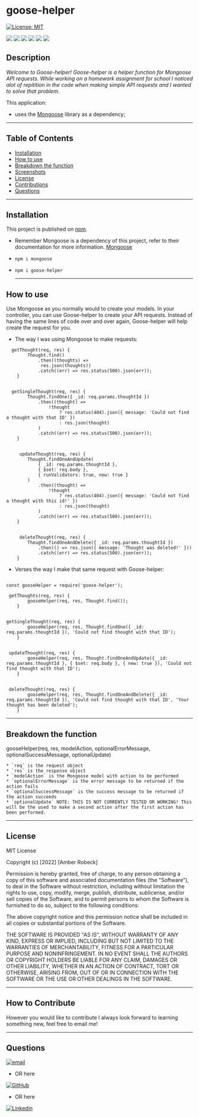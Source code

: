 # goose-helper


[![License: MIT](https://img.shields.io/badge/License-MIT-yellow.svg)](https://opensource.org/licenses/MIT) 

<p float="left">
<img src="https://img.shields.io/badge/GIT-E44C30?style=for-the-badge&logo=git&logoColor=white" />
<img src="https://img.shields.io/badge/JavaScript-323330?style=for-the-badge&logo=javascript&logoColor=F7DF1E" />
<img src="https://img.shields.io/badge/Node.js-339933?style=for-the-badge&logo=nodedotjs&logoColor=white" />
<img src="https://img.shields.io/badge/Express.js-000000?style=for-the-badge&logo=express&logoColor=white" />
<img src="https://img.shields.io/badge/MongoDB-4EA94B?style=for-the-badge&logo=mongodb&logoColor=white" />
<img src="https://img.shields.io/badge/Insomnia-5849be?style=for-the-badge&logo=Insomnia&logoColor=white" />
</p>

 ## Description

_Welcome to Goose-helper! Goose-helper is a helper function for Mongoose API requests. While working on a homework assignment for school I noticed alot of repitition in the code when making simple API requests and I wanted to solve that problem._ 

This application:
* uses the [Mongoose](https://mongoosejs.com/) library as a dependency;

---

  ## Table of Contents
  
  - [Installation](#installation)
  - [How to use](#how-to-use)
  - [Breakdown the function](#breakdown-the-function)
  - [Screenshots](#screenshots)
  - [License](#license)
  - [Contributions](#how-to-contribute)
  - [Questions](#questions)

  ---


  ## Installation

This project is published on [npm](https://www.npmjs.com/package/goose-helper).
* Remember Mongoose is a dependency of this project, refer to their documentation for more information. [Mongoose](https://mongoosejs.com/)
* `npm i mongoose`
* `npm i goose-helper` 



  ---


 ## How to use

 Use Mongoose as you normally would to create your models. In your controller, you can use Goose-helper to create your API requests. Instead of having the same lines of code over and over again, Goose-helper will help create the request for you.


* The way I was using Mongoose to make requests:

```
  getThought(req, res) {
        Thought.find()
            .then((thoughts) =>
             res.json(thoughts))
            .catch((err) => res.status(500).json(err));
    }


  getSingleThought(req, res) {
        Thought.findOne({ _id: req.params.thoughtId })
            .then((thought) =>
                !thought
                    ? res.status(404).json({ message: 'Could not find a thought with that ID' })
                    : res.json(thought)
            )
            .catch((err) => res.status(500).json(err));
    }


     updateThought(req, res) {
        Thought.findOneAndUpdate(
            { _id: req.params.thoughtId },
            { $set: req.body },
            { runValidators: true, new: true }
        )
            .then((thought) =>
                !thought
                    ? res.status(404).json({ message: 'Could not find a thought with this id!' })
                    : res.json(thought)
            )
            .catch((err) => res.status(500).json(err));
    }


     deleteThought(req, res) {
        Thought.findOneAndDelete({ _id: req.params.thoughtId })
            .then(() => res.json({ message: 'Thought was deleted!' }))
            .catch((err) => res.status(500).json(err));
    }

```

* Verses the way I make that same request with Goose-helper:

```

const gooseHelper = require('goose-helper');

 getThoughts(req, res) {
        gooseHelper(req, res, Thought.find());
    }


getSingleThought(req, res) {
        gooseHelper(req, res, Thought.findOne({ _id: req.params.thoughtId }), 'Could not find thought with that ID');
    }


 updateThought(req, res) {
        gooseHelper(req, res, Thought.findOneAndUpdate({ _id: req.params.thoughtId }, { $set: req.body }, { new: true }), 'Could not find thought with that ID');
    }


 deleteThought(req, res) {
        gooseHelper(req, res, Thought.findOneAndDelete({ _id: req.params.thoughtId }), 'Could not find thought with that ID', 'Your thought has been deleted');
    }

```


---


## Breakdown the function

gooseHelper(req, res, modelAction, optionalErrorMessage, optionalSuccessMessage, optionalUpdate)

    * `req` is the request object
    * `res` is the response object
    * `modelAction` is the Mongoose model with action to be performed
    * `optionalErrorMessage` is the error message to be returned if the action fails
    * `optionalSuccessMessage` is the success message to be returned if the action succeeds
    * `optionalUpdate` NOTE: THIS IS NOT CURRENTLY TESTED OR WORKING! This will be the used to make a second action after the first action has been performed.

---




    
## License

   MIT License

Copyright (c) [2022] [Amber Robeck]

Permission is hereby granted, free of charge, to any person obtaining a copy
of this software and associated documentation files (the "Software"), to deal
in the Software without restriction, including without limitation the rights
to use, copy, modify, merge, publish, distribute, sublicense, and/or sell
copies of the Software, and to permit persons to whom the Software is
furnished to do so, subject to the following conditions:

The above copyright notice and this permission notice shall be included in all
copies or substantial portions of the Software.

THE SOFTWARE IS PROVIDED "AS IS", WITHOUT WARRANTY OF ANY KIND, EXPRESS OR
IMPLIED, INCLUDING BUT NOT LIMITED TO THE WARRANTIES OF MERCHANTABILITY,
FITNESS FOR A PARTICULAR PURPOSE AND NONINFRINGEMENT. IN NO EVENT SHALL THE
AUTHORS OR COPYRIGHT HOLDERS BE LIABLE FOR ANY CLAIM, DAMAGES OR OTHER
LIABILITY, WHETHER IN AN ACTION OF CONTRACT, TORT OR OTHERWISE, ARISING FROM,
OUT OF OR IN CONNECTION WITH THE SOFTWARE OR THE USE OR OTHER DEALINGS IN THE
SOFTWARE.

  
  ---

 ## How to Contribute

However you would like to contribute I always look forward to learning something new, feel free to email me!


  ---

  ## Questions


[![email](https://img.shields.io/badge/Gmail-D14836?style=for-the-badge&logo=gmail&logoColor=white)](mailto:arr5533@gmail.com)



* OR here

 [![GitHub](https://img.shields.io/badge/GitHub-100000?style=for-the-badge&logo=github&logoColor=white)](https://github.com/Amber-Robeck)

* OR here


[![Linkedin](https://img.shields.io/badge/LinkedIn-0077B5?style=for-the-badge&logo=linkedin&logoColor=white)](https://www.linkedin.com/in/amber-robeck/)

